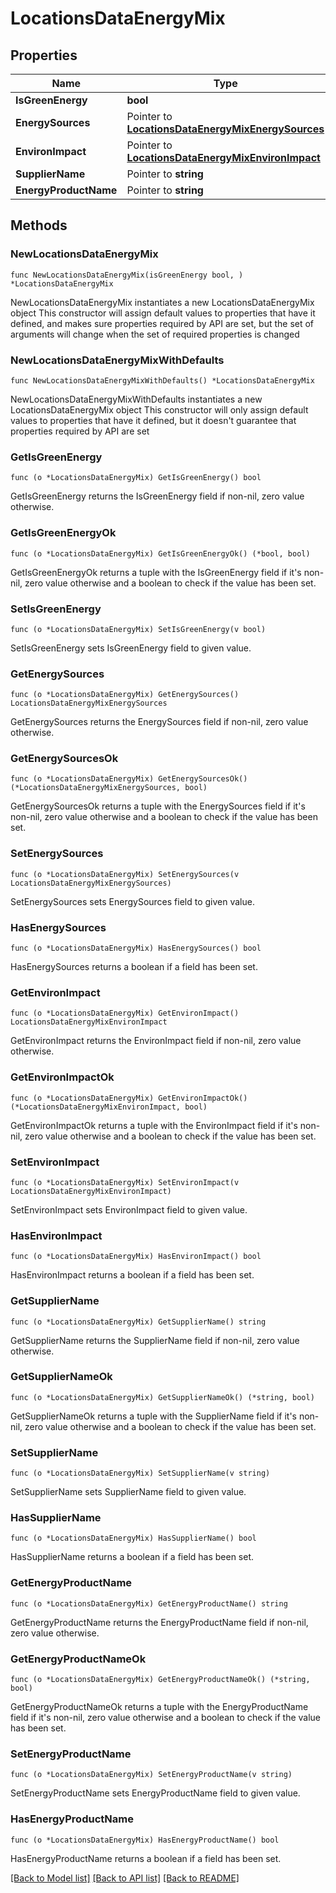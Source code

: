 # LocationsDataEnergyMix

## Properties

Name | Type | Description | Notes
------------ | ------------- | ------------- | -------------
**IsGreenEnergy** | **bool** |  | 
**EnergySources** | Pointer to [**LocationsDataEnergyMixEnergySources**](LocationsDataEnergyMixEnergySources.md) |  | [optional] 
**EnvironImpact** | Pointer to [**LocationsDataEnergyMixEnvironImpact**](LocationsDataEnergyMixEnvironImpact.md) |  | [optional] 
**SupplierName** | Pointer to **string** |  | [optional] 
**EnergyProductName** | Pointer to **string** |  | [optional] 

## Methods

### NewLocationsDataEnergyMix

`func NewLocationsDataEnergyMix(isGreenEnergy bool, ) *LocationsDataEnergyMix`

NewLocationsDataEnergyMix instantiates a new LocationsDataEnergyMix object
This constructor will assign default values to properties that have it defined,
and makes sure properties required by API are set, but the set of arguments
will change when the set of required properties is changed

### NewLocationsDataEnergyMixWithDefaults

`func NewLocationsDataEnergyMixWithDefaults() *LocationsDataEnergyMix`

NewLocationsDataEnergyMixWithDefaults instantiates a new LocationsDataEnergyMix object
This constructor will only assign default values to properties that have it defined,
but it doesn't guarantee that properties required by API are set

### GetIsGreenEnergy

`func (o *LocationsDataEnergyMix) GetIsGreenEnergy() bool`

GetIsGreenEnergy returns the IsGreenEnergy field if non-nil, zero value otherwise.

### GetIsGreenEnergyOk

`func (o *LocationsDataEnergyMix) GetIsGreenEnergyOk() (*bool, bool)`

GetIsGreenEnergyOk returns a tuple with the IsGreenEnergy field if it's non-nil, zero value otherwise
and a boolean to check if the value has been set.

### SetIsGreenEnergy

`func (o *LocationsDataEnergyMix) SetIsGreenEnergy(v bool)`

SetIsGreenEnergy sets IsGreenEnergy field to given value.


### GetEnergySources

`func (o *LocationsDataEnergyMix) GetEnergySources() LocationsDataEnergyMixEnergySources`

GetEnergySources returns the EnergySources field if non-nil, zero value otherwise.

### GetEnergySourcesOk

`func (o *LocationsDataEnergyMix) GetEnergySourcesOk() (*LocationsDataEnergyMixEnergySources, bool)`

GetEnergySourcesOk returns a tuple with the EnergySources field if it's non-nil, zero value otherwise
and a boolean to check if the value has been set.

### SetEnergySources

`func (o *LocationsDataEnergyMix) SetEnergySources(v LocationsDataEnergyMixEnergySources)`

SetEnergySources sets EnergySources field to given value.

### HasEnergySources

`func (o *LocationsDataEnergyMix) HasEnergySources() bool`

HasEnergySources returns a boolean if a field has been set.

### GetEnvironImpact

`func (o *LocationsDataEnergyMix) GetEnvironImpact() LocationsDataEnergyMixEnvironImpact`

GetEnvironImpact returns the EnvironImpact field if non-nil, zero value otherwise.

### GetEnvironImpactOk

`func (o *LocationsDataEnergyMix) GetEnvironImpactOk() (*LocationsDataEnergyMixEnvironImpact, bool)`

GetEnvironImpactOk returns a tuple with the EnvironImpact field if it's non-nil, zero value otherwise
and a boolean to check if the value has been set.

### SetEnvironImpact

`func (o *LocationsDataEnergyMix) SetEnvironImpact(v LocationsDataEnergyMixEnvironImpact)`

SetEnvironImpact sets EnvironImpact field to given value.

### HasEnvironImpact

`func (o *LocationsDataEnergyMix) HasEnvironImpact() bool`

HasEnvironImpact returns a boolean if a field has been set.

### GetSupplierName

`func (o *LocationsDataEnergyMix) GetSupplierName() string`

GetSupplierName returns the SupplierName field if non-nil, zero value otherwise.

### GetSupplierNameOk

`func (o *LocationsDataEnergyMix) GetSupplierNameOk() (*string, bool)`

GetSupplierNameOk returns a tuple with the SupplierName field if it's non-nil, zero value otherwise
and a boolean to check if the value has been set.

### SetSupplierName

`func (o *LocationsDataEnergyMix) SetSupplierName(v string)`

SetSupplierName sets SupplierName field to given value.

### HasSupplierName

`func (o *LocationsDataEnergyMix) HasSupplierName() bool`

HasSupplierName returns a boolean if a field has been set.

### GetEnergyProductName

`func (o *LocationsDataEnergyMix) GetEnergyProductName() string`

GetEnergyProductName returns the EnergyProductName field if non-nil, zero value otherwise.

### GetEnergyProductNameOk

`func (o *LocationsDataEnergyMix) GetEnergyProductNameOk() (*string, bool)`

GetEnergyProductNameOk returns a tuple with the EnergyProductName field if it's non-nil, zero value otherwise
and a boolean to check if the value has been set.

### SetEnergyProductName

`func (o *LocationsDataEnergyMix) SetEnergyProductName(v string)`

SetEnergyProductName sets EnergyProductName field to given value.

### HasEnergyProductName

`func (o *LocationsDataEnergyMix) HasEnergyProductName() bool`

HasEnergyProductName returns a boolean if a field has been set.


[[Back to Model list]](../README.md#documentation-for-models) [[Back to API list]](../README.md#documentation-for-api-endpoints) [[Back to README]](../README.md)


